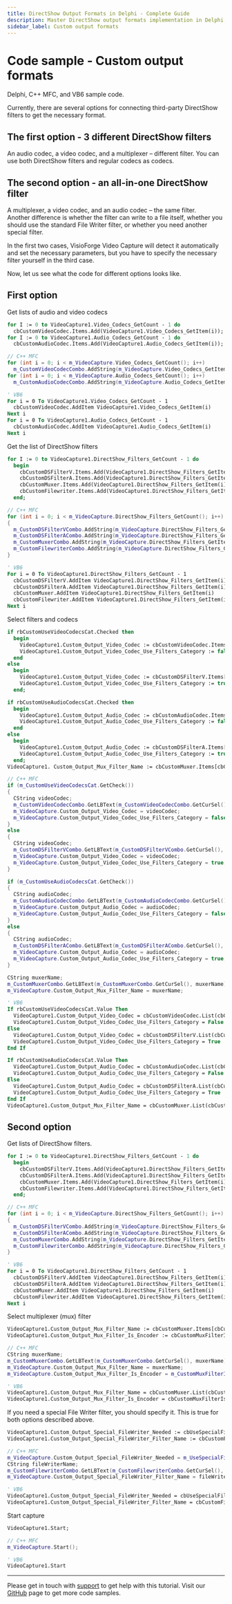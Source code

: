 ```yaml
---
title: DirectShow Output Formats in Delphi - Complete Guide
description: Master DirectShow output formats implementation in Delphi, C++ MFC and VB6 applications. Step-by-step guide with practical code examples for integrating third-party filters, codecs, and multiplexers for video capture and processing
sidebar_label: Custom output formats
---
```


# Code sample - Custom output formats

Delphi, C++ MFC, and VB6 sample code.

Currently, there are several options for connecting third-party DirectShow filters to get the necessary format.

## The first option - 3 different DirectShow filters

An audio codec, a video codec, and a multiplexer – different filter. You can use both DirectShow filters and regular codecs as codecs.

## The second option - an all-in-one DirectShow filter

A multiplexer, a video codec, and an audio codec – the same filter.  
Another difference is whether the filter can write to a file itself, whether you should use the standard File Writer filter, or whether you need another special filter.

In the first two cases, VisioForge Video Capture will detect it automatically and set the necessary parameters, but you have to specify the necessary filter yourself in the third case.

Now, let us see what the code for different options looks like.

## First option

Get lists of audio and video codecs

```pascal
for I := 0 to VideoCapture1.Video_Codecs_GetCount - 1 do
  cbCustomVideoCodec.Items.Add(VideoCapture1.Video_Codecs_GetItem(i));
for I := 0 to VideoCapture1.Audio_Codecs_GetCount - 1 do
  cbCustomAudioCodec.Items.Add(VideoCapture1.Audio_Codecs_GetItem(i));
```

```cpp
// C++ MFC
for (int i = 0; i < m_VideoCapture.Video_Codecs_GetCount(); i++)
  m_CustomVideoCodecCombo.AddString(m_VideoCapture.Video_Codecs_GetItem(i));
for (int i = 0; i < m_VideoCapture.Audio_Codecs_GetCount(); i++)
  m_CustomAudioCodecCombo.AddString(m_VideoCapture.Audio_Codecs_GetItem(i));
```

```vb
' VB6
For i = 0 To VideoCapture1.Video_Codecs_GetCount - 1
  cbCustomVideoCodec.AddItem VideoCapture1.Video_Codecs_GetItem(i)
Next i
For i = 0 To VideoCapture1.Audio_Codecs_GetCount - 1
  cbCustomAudioCodec.AddItem VideoCapture1.Audio_Codecs_GetItem(i)
Next i
```

Get the list of DirectShow filters

```pascal
for I := 0 to VideoCapture1.DirectShow_Filters_GetCount - 1 do
  begin
    cbCustomDSFilterV.Items.Add(VideoCapture1.DirectShow_Filters_GetItem(i));
    cbCustomDSFilterA.Items.Add(VideoCapture1.DirectShow_Filters_GetItem(i));
    cbCustomMuxer.Items.Add(VideoCapture1.DirectShow_Filters_GetItem(i));
    cbCustomFilewriter.Items.Add(VideoCapture1.DirectShow_Filters_GetItem(i));
  end;
```

```cpp
// C++ MFC
for (int i = 0; i < m_VideoCapture.DirectShow_Filters_GetCount(); i++)
{
  m_CustomDSFilterVCombo.AddString(m_VideoCapture.DirectShow_Filters_GetItem(i));
  m_CustomDSFilterACombo.AddString(m_VideoCapture.DirectShow_Filters_GetItem(i));
  m_CustomMuxerCombo.AddString(m_VideoCapture.DirectShow_Filters_GetItem(i));
  m_CustomFilewriterCombo.AddString(m_VideoCapture.DirectShow_Filters_GetItem(i));
}
```

```vb
' VB6
For i = 0 To VideoCapture1.DirectShow_Filters_GetCount - 1
  cbCustomDSFilterV.AddItem VideoCapture1.DirectShow_Filters_GetItem(i)
  cbCustomDSFilterA.AddItem VideoCapture1.DirectShow_Filters_GetItem(i)
  cbCustomMuxer.AddItem VideoCapture1.DirectShow_Filters_GetItem(i)
  cbCustomFilewriter.AddItem VideoCapture1.DirectShow_Filters_GetItem(i)
Next i
```

Select filters and codecs

```pascal
if rbCustomUseVideoCodecsCat.Checked then
  begin
    VideoCapture1.Custom_Output_Video_Codec := cbCustomVideoCodec.Items[cbCustomVideoCodec.ItemIndex];
    VideoCapture1.Custom_Output_Video_Codec_Use_Filters_Category := false;
  end
else
  begin
    VideoCapture1.Custom_Output_Video_Codec := cbCustomDSFilterV.Items[cbCustomDSFilterV.ItemIndex];
    VideoCapture1.Custom_Output_Video_Codec_Use_Filters_Category := true;
  end;

if rbCustomUseAudioCodecsCat.Checked then
  begin
    VideoCapture1.Custom_Output_Audio_Codec := cbCustomAudioCodec.Items[cbCustomAudioCodec.ItemIndex];
    VideoCapture1.Custom_Output_Audio_Codec_Use_Filters_Category := false;
  end
else
  begin
    VideoCapture1.Custom_Output_Audio_Codec := cbCustomDSFilterA.Items[cbCustomDSFilterA.ItemIndex];
    VideoCapture1.Custom_Output_Audio_Codec_Use_Filters_Category := true;
  end;
VideoCapture1. Custom_Output_Mux_Filter_Name := cbCustomMuxer.Items[cbCustomMuxer.ItemIndex];
```

```cpp
// C++ MFC
if (m_CustomUseVideoCodecsCat.GetCheck())
{
  CString videoCodec;
  m_CustomVideoCodecCombo.GetLBText(m_CustomVideoCodecCombo.GetCurSel(), videoCodec);
  m_VideoCapture.Custom_Output_Video_Codec = videoCodec;
  m_VideoCapture.Custom_Output_Video_Codec_Use_Filters_Category = false;
}
else
{
  CString videoCodec;
  m_CustomDSFilterVCombo.GetLBText(m_CustomDSFilterVCombo.GetCurSel(), videoCodec);
  m_VideoCapture.Custom_Output_Video_Codec = videoCodec;
  m_VideoCapture.Custom_Output_Video_Codec_Use_Filters_Category = true;
}

if (m_CustomUseAudioCodecsCat.GetCheck())
{
  CString audioCodec;
  m_CustomAudioCodecCombo.GetLBText(m_CustomAudioCodecCombo.GetCurSel(), audioCodec);
  m_VideoCapture.Custom_Output_Audio_Codec = audioCodec;
  m_VideoCapture.Custom_Output_Audio_Codec_Use_Filters_Category = false;
}
else
{
  CString audioCodec;
  m_CustomDSFilterACombo.GetLBText(m_CustomDSFilterACombo.GetCurSel(), audioCodec);
  m_VideoCapture.Custom_Output_Audio_Codec = audioCodec;
  m_VideoCapture.Custom_Output_Audio_Codec_Use_Filters_Category = true;
}

CString muxerName;
m_CustomMuxerCombo.GetLBText(m_CustomMuxerCombo.GetCurSel(), muxerName);
m_VideoCapture.Custom_Output_Mux_Filter_Name = muxerName;
```

```vb
' VB6
If rbCustomUseVideoCodecsCat.Value Then
  VideoCapture1.Custom_Output_Video_Codec = cbCustomVideoCodec.List(cbCustomVideoCodec.ListIndex)
  VideoCapture1.Custom_Output_Video_Codec_Use_Filters_Category = False
Else
  VideoCapture1.Custom_Output_Video_Codec = cbCustomDSFilterV.List(cbCustomDSFilterV.ListIndex)
  VideoCapture1.Custom_Output_Video_Codec_Use_Filters_Category = True
End If

If rbCustomUseAudioCodecsCat.Value Then
  VideoCapture1.Custom_Output_Audio_Codec = cbCustomAudioCodec.List(cbCustomAudioCodec.ListIndex)
  VideoCapture1.Custom_Output_Audio_Codec_Use_Filters_Category = False
Else
  VideoCapture1.Custom_Output_Audio_Codec = cbCustomDSFilterA.List(cbCustomDSFilterA.ListIndex)
  VideoCapture1.Custom_Output_Audio_Codec_Use_Filters_Category = True
End If
VideoCapture1.Custom_Output_Mux_Filter_Name = cbCustomMuxer.List(cbCustomMuxer.ListIndex)
```

## Second option

Get lists of DirectShow filters.

```pascal
for I := 0 to VideoCapture1.DirectShow_Filters_GetCount - 1 do
  begin
    cbCustomDSFilterV.Items.Add(VideoCapture1.DirectShow_Filters_GetItem(i));
    cbCustomDSFilterA.Items.Add(VideoCapture1.DirectShow_Filters_GetItem(i));
    cbCustomMuxer.Items.Add(VideoCapture1.DirectShow_Filters_GetItem(i));
    cbCustomFilewriter.Items.Add(VideoCapture1.DirectShow_Filters_GetItem(i));
  end;
```

```cpp
// C++ MFC
for (int i = 0; i < m_VideoCapture.DirectShow_Filters_GetCount(); i++)
{
  m_CustomDSFilterVCombo.AddString(m_VideoCapture.DirectShow_Filters_GetItem(i));
  m_CustomDSFilterACombo.AddString(m_VideoCapture.DirectShow_Filters_GetItem(i));
  m_CustomMuxerCombo.AddString(m_VideoCapture.DirectShow_Filters_GetItem(i));
  m_CustomFilewriterCombo.AddString(m_VideoCapture.DirectShow_Filters_GetItem(i));
}
```

```vb
' VB6
For i = 0 To VideoCapture1.DirectShow_Filters_GetCount - 1
  cbCustomDSFilterV.AddItem VideoCapture1.DirectShow_Filters_GetItem(i)
  cbCustomDSFilterA.AddItem VideoCapture1.DirectShow_Filters_GetItem(i)
  cbCustomMuxer.AddItem VideoCapture1.DirectShow_Filters_GetItem(i)
  cbCustomFilewriter.AddItem VideoCapture1.DirectShow_Filters_GetItem(i)
Next i
```

Select multiplexer (mux) filter

```pascal
VideoCapture1.Custom_Output_Mux_Filter_Name := cbCustomMuxer.Items[cbCustomMuxer.ItemIndex];
VideoCapture1.Custom_Output_Mux_Filter_Is_Encoder := cbCustomMuxFilterIsEncoder.Checked;
```

```cpp
// C++ MFC
CString muxerName;
m_CustomMuxerCombo.GetLBText(m_CustomMuxerCombo.GetCurSel(), muxerName);
m_VideoCapture.Custom_Output_Mux_Filter_Name = muxerName;
m_VideoCapture.Custom_Output_Mux_Filter_Is_Encoder = m_CustomMuxFilterIsEncoder.GetCheck();
```

```vb
' VB6
VideoCapture1.Custom_Output_Mux_Filter_Name = cbCustomMuxer.List(cbCustomMuxer.ListIndex)
VideoCapture1.Custom_Output_Mux_Filter_Is_Encoder = cbCustomMuxFilterIsEncoder.Value
```

If you need a special File Writer filter, you should specify it. This is true for both options described above.

```pascal
VideoCapture1.Custom_Output_Special_FileWriter_Needed := cbUseSpecialFilewriter.Checked;
VideoCapture1.Custom_Output_Special_FileWriter_Filter_Name := cbCustomFilewriter.Items[cbCustomFilewriter.ItemIndex];
```

```cpp
// C++ MFC
m_VideoCapture.Custom_Output_Special_FileWriter_Needed = m_UseSpecialFilewriter.GetCheck();
CString fileWriterName;
m_CustomFilewriterCombo.GetLBText(m_CustomFilewriterCombo.GetCurSel(), fileWriterName);
m_VideoCapture.Custom_Output_Special_FileWriter_Filter_Name = fileWriterName;
```

```vb
' VB6
VideoCapture1.Custom_Output_Special_FileWriter_Needed = cbUseSpecialFilewriter.Value
VideoCapture1.Custom_Output_Special_FileWriter_Filter_Name = cbCustomFilewriter.List(cbCustomFilewriter.ListIndex)
```

Start capture

```pascal
VideoCapture1.Start;
```

```cpp
// C++ MFC
m_VideoCapture.Start();
```

```vb
' VB6
VideoCapture1.Start
```

---

Please get in touch with [support](https://support.visioforge.com/) to get help with this tutorial. Visit our [GitHub](https://github.com/visioforge/) page to get more code samples.
